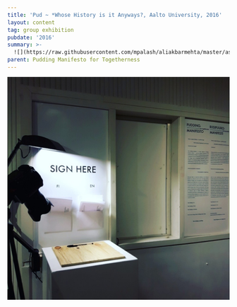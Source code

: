 ```yaml
---
title: 'Pud ~ *Whose History is it Anyways?, Aalto University, 2016'
layout: content
tag: group exhibition
pubdate: '2016'
summary: >-
  ![](https://raw.githubusercontent.com/mpalash/aliakbarmehta/master/assets/img/pudding-manifesto_installation-view-cropped_2016.jpg)
parent: Pudding Manifesto for Togetherness
---
```

![](/assets/img/pudding-manifesto_installation-view-manifesto-and-pledge_2016.jpg)
